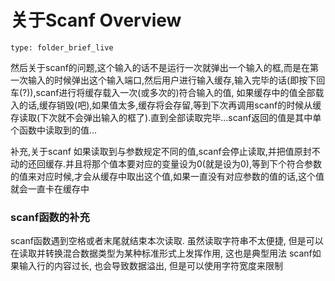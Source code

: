 # 关于Scanf Overview
 
```ccard
type: folder_brief_live
```
 
然后关于scanf的问题,这个输入的话不是运行一次就弹出一个输入的框,而是在第一次输入的时候弹出这个输入端口,然后用户进行输入缓存,输入完毕的话(即按下回车(?)),scanf进行将缓存载入一次(或多次的)符合输入的值, 如果缓存中的值全部载入的话,缓存销毁(吧),如果值太多,缓存将会存留,等到下次再调用scanf的时候从缓存读取(下次就不会弹出输入的框了).直到全部读取完毕...scanf返回的值是其中单个函数中读取到的值...

补充,关于scanf  如果读取到与参数规定不同的值,scanf会停止读取,并把值原封不动的还回缓存.并且将那个值本要对应的变量设为0(就是设为0),等到下个符合参数的值来对应时候,才会从缓存中取出这个值,如果一直没有对应参数的值的话,这个值就会一直卡在缓存中

### scanf函数的补充
scanf函数遇到空格或者末尾就结束本次读取. 虽然读取字符串不太便捷, 但是可以在读取并转换混合数据类型为某种标准形式上发挥作用, 这也是典型用法
scanf如果输入行的内容过长, 也会导致数据溢出, 但是可以使用字符宽度来限制